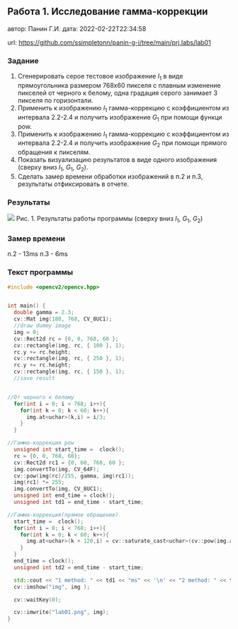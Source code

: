 ## Работа 1. Исследование гамма-коррекции
автор: Панин Г.И.
дата: 2022-02-22T22:34:58

url: https://github.com/ssimpletonn/panin-g-i/tree/main/prj.labs/lab01

### Задание
1. Сгенерировать серое тестовое изображение $I_1$ в виде прямоугольника размером 768х60 пикселя с плавным изменение пикселей от черного к белому, одна градация серого занимает 3 пикселя по горизонтали.
2. Применить  к изображению $I_1$ гамма-коррекцию с коэффициентом из интервала 2.2-2.4 и получить изображение $G_1$ при помощи функци pow.
3. Применить  к изображению $I_1$ гамма-коррекцию с коэффициентом из интервала 2.2-2.4 и получить изображение $G_2$ при помощи прямого обращения к пикселям.
4. Показать визуализацию результатов в виде одного изображения (сверху вниз $I_1$, $G_1$, $G_2$).
5. Сделать замер времени обработки изображений в п.2 и п.3, результаты отфиксировать в отчете.

### Результаты

![](lab01.png)
Рис. 1. Результаты работы программы (сверху вниз $I_1$, $G_1$, $G_2$)

### Замер времени
п.2 -  13ms
п.3 -  6ms

### Текст программы

```cpp
#include <opencv2/opencv.hpp>


int main() {
  double gamma = 2.3;
  cv::Mat img(180, 768, CV_8UC1);
  //draw dummy image
  img = 0;
  cv::Rect2d rc = {0, 0, 768, 60 };
  cv::rectangle(img, rc, { 100 }, 1);
  rc.y += rc.height;
  cv::rectangle(img, rc, { 250 }, 1);
  rc.y += rc.height;
  cv::rectangle(img, rc, { 150 }, 1);
  //save result


//От черного к белому
  for(int i = 0; i < 768; i++){
    for(int k = 0; k < 60; k++){
      img.at<uchar>(k,i) = i/3;
    }
  }

//Гамма-коррекция pow
  unsigned int start_time =  clock();
  rc = {0, 0, 768, 60};
  cv::Rect2d rc1 = {0, 60, 768, 60 };
  img.convertTo(img, CV_64F);
  cv::pow(img(rc)/255, gamma, img(rc1));
  img(rc1) *= 255;
  img.convertTo(img, CV_8UC1);
  unsigned int end_time = clock();
  unsigned int td1 = end_time - start_time; 

//Гамма-коррекция(прямое обращение)
  start_time =  clock();
  for(int i = 0; i < 768; i++){
    for(int k = 0; k < 60; k++){
      img.at<uchar>(k + 120,i) = cv::saturate_cast<uchar>(cv::pow(img.at<uchar>(k,i)/255., gamma) * 255);
    }
  }
  end_time = clock();
  unsigned int td2 = end_time - start_time;

  std::cout << "1 method: " << td1 << "ms" << '\n' << "2 method: " << td2 << "ms";
  cv::imshow("img", img );

  cv::waitKey(0);

  cv::imwrite("lab01.png", img);
}
```
